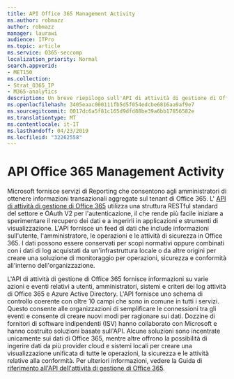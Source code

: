 ```yaml
---
title: API Office 365 Management Activity
ms.author: robmazz
author: robmazz
manager: laurawi
audience: ITPro
ms.topic: article
ms.service: O365-seccomp
localization_priority: Normal
search.appverid:
- MET150
ms.collection:
- Strat_O365_IP
- M365-analytics
description: Un breve riepilogo sull'API di attività di gestione di Office 365.
ms.openlocfilehash: 3405eaac000111fb5d5f054edcbe6816aa9af9e7
ms.sourcegitcommit: 0017dc6a5f81c165d9dfd88be39a6bb17856582e
ms.translationtype: MT
ms.contentlocale: it-IT
ms.lasthandoff: 04/23/2019
ms.locfileid: "32262558"
---
```

# <a name="office-365-management-activity-api"></a>API Office 365 Management Activity
Microsoft fornisce servizi di Reporting che consentono agli amministratori di ottenere informazioni transazionali aggregate sul tenant di Office 365. L' [API di attività di gestione di Office 365](https://docs.microsoft.com/office/office-365-management-api/office-365-management-apis-overview) utilizza una struttura RESTful standard del settore e OAuth V2 per l'autenticazione, il che rende più facile iniziare a sperimentare il recupero dei dati e a ingerirli in applicazioni e strumenti di visualizzazione. L'API fornisce un feed di dati che include informazioni sull'utente, l'amministratore, le operazioni e le attività di sicurezza in Office 365. I dati possono essere conservati per scopi normativi oppure combinati con i dati di log acquistati da un'infrastruttura locale o da altre origini per creare una soluzione di monitoraggio per operazioni, sicurezza e conformità all'interno dell'organizzazione.

L'API di attività di gestione di Office 365 fornisce informazioni su varie azioni e eventi relativi a utenti, amministratori, sistemi e criteri dei log attività di Office 365 e Azure Active Directory. L'API fornisce uno schema di controllo coerente con oltre 10 campi che sono in comune in tutti i servizi. Questo consente alle organizzazioni di semplificare le connessioni tra gli eventi e consente di creare nuovi modi per ragionare sui dati. Dozzine di fornitori di software indipendenti (ISV) hanno collaborato con Microsoft e hanno costruito soluzioni basate sull'API. Alcune soluzioni sono incentrate unicamente sui dati di Office 365, mentre altre offrono la possibilità di ingerire dati da più provider cloud e sistemi locali per creare una visualizzazione unificata di tutte le operazioni, la sicurezza e le attività relative alla conformità. Per ulteriori informazioni, vedere la Guida di [riferimento all'API dell'attività di gestione di Office 365](https://docs.microsoft.com/office/office-365-management-api/office-365-management-activity-api-reference).
